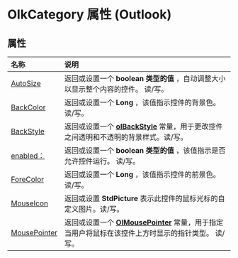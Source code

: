 
# OlkCategory 属性 (Outlook)

## 属性



|**名称**|**说明**|
|:-----|:-----|
|[AutoSize](e09b2e18-5fd3-cedc-394c-1080635d1b44.md)|返回或设置一个 **boolean 类型的值** ，自动调整大小以显示整个内容的控件。 读/写。|
|[BackColor](0485ae9a-6b03-a77c-0a70-331210cc039a.md)|返回或设置一个 **Long** ，该值指示控件的背景色。读/写。|
|[BackStyle](6653e34d-c03e-1efd-623b-ba6ecc4f05f7.md)|返回或设置一个 **[olBackStyle](54ed2253-fe39-9e91-e15a-8e9072d0c257.md)** 常量，用于更改控件之间透明和不透明的背景样式。读/写。|
|[enabled：](79b761c4-10d2-c797-99bd-5bb60fd7200f.md)|返回或设置一个 **boolean 类型的值** ，该值指示是否允许控件运行。 读/写。|
|[ForeColor](297cf879-6c7f-4bf5-ac4d-6cc145a9d8e5.md)|返回或设置一个 **Long** ，该值指示控件的前景色。读/写。|
|[MouseIcon](ee8fc7da-e043-c3ab-bacb-784dc4062e75.md)|返回或设置 **StdPicture** 表示此控件的鼠标光标的自定义图片。读/写。|
|[MousePointer](a1e62774-5b86-2abf-42ca-f10b9bae3e74.md)|返回或设置一个 **[OlMousePointer](527df8bb-000c-f108-0522-2d294858b251.md)** 常量，用于指定当用户将鼠标在该控件上方时显示的指针类型。 读/写。|
